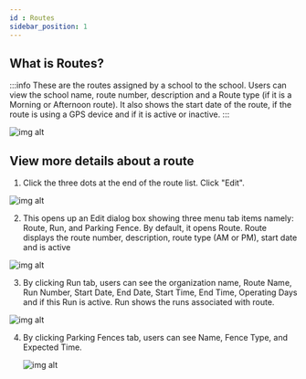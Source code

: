 ```yaml
---
id : Routes
sidebar_position: 1
---
```


## What is Routes?

:::info
These are the routes assigned by a school to the school. Users can view the school name, route number, description and a Route type (if it is a Morning or Afternoon route). It also shows the start date of the route, if the route is using a GPS device and if it is active or inactive.
:::

![img alt](/img/planning-routes.png)

## View more details about a route

1. Click the three dots at the end of the route list. Click "Edit".

![img alt](/img/planning-routes-edit.png)

2. This opens up an Edit dialog box showing three menu tab items namely: Route, Run, and Parking Fence. By default, it opens Route. Route displays the route number, description, route type (AM or PM), start date and is active

![img alt](/img/planning-routes-edit-route.png)

3. By clicking Run tab, users can see the organization name, Route Name, Run Number, Start Date, End Date, Start Time, End Time, Operating Days and if this Run is active. Run shows the runs associated with route.

![img alt](/img/planning-routes-edit-run.png)

4. By clicking Parking Fences tab, users can see Name, Fence Type, and Expected Time.

   ![img alt](/img/planning-routes-edit-parking-fences.PNG)